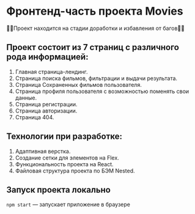 # Фронтенд-часть проекта Movies

🐛🐛Проект находится на стадии доработки и избавления от багов🐛🐛

## Проект состоит из 7 страниц с различного рода информацией:
1. Главная страница-лендинг.
2. Страница поиска фильмов, фильтрации и выдачи результата.
3. Страница Сохраненных фильмов пользователя.
4. Страница профиля пользователя с возможностью поменять свои данные.
5. Страница регистрации.
6. Страница авторизации.
7. Страница 404.

## Технологии при разработке:
1. Адаптивная верстка.
2. Создание сетки для элементов на Flex.
3. Функциональность проекта на React.
5. Файловая структура проекта по БЭМ Nested.

## Запуск проекта локально

`npm start` — запускает приложение в браузере   

<!-- 
## Роуты для проверки

### `главная страница`
https://nox-movies-explorer.nomoredomains.icu/
### `фильмы`
https://nox-movies-explorer.nomoredomains.icu/movies
### `сохраненные фильмы`
https://nox-movies-explorer.nomoredomains.icu/saved-movies
### `регистрация`
https://nox-movies-explorer.nomoredomains.icu/signup
### `авторизация`
https://nox-movies-explorer.nomoredomains.icu/signin
### `аккаунт`
https://nox-movies-explorer.nomoredomains.icu/profile -->
